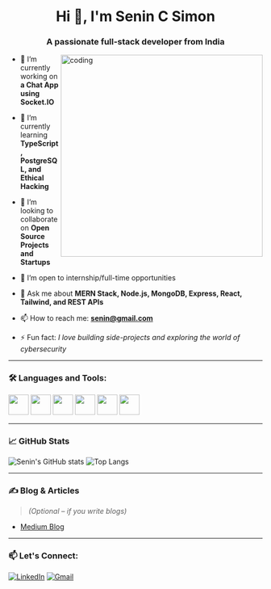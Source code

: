 <h1 align="center">Hi 👋, I'm Senin C Simon</h1>
<h3 align="center">A passionate full-stack developer from India</h3>

<img align="right" alt="coding" width="400" src="https://cdn.dribbble.com/users/1162077/screenshots/3848914/programmer.gif">

- 🔭 I’m currently working on **a Chat App using Socket.IO**

- 🌱 I’m currently learning **TypeScript, PostgreSQL, and Ethical Hacking**

- 👯 I’m looking to collaborate on **Open Source Projects and Startups**

- 🤝 I’m open to internship/full-time opportunities

- 💬 Ask me about **MERN Stack, Node.js, MongoDB, Express, React, Tailwind, and REST APIs**

- 📫 How to reach me: **senin@gmail.com**

- ⚡ Fun fact: *I love building side-projects and exploring the world of cybersecurity*

---

### 🛠️ Languages and Tools:
<p align="left"> 
  <img src="https://cdn.jsdelivr.net/gh/devicons/devicon/icons/javascript/javascript-original.svg" width="40"/> 
  <img src="https://cdn.jsdelivr.net/gh/devicons/devicon/icons/react/react-original.svg" width="40"/>
  <img src="https://cdn.jsdelivr.net/gh/devicons/devicon/icons/nodejs/nodejs-original.svg" width="40"/> 
  <img src="https://cdn.jsdelivr.net/gh/devicons/devicon/icons/mongodb/mongodb-original.svg" width="40"/> 
  <img src="https://cdn.jsdelivr.net/gh/devicons/devicon/icons/typescript/typescript-original.svg" width="40"/>
  <img src="https://cdn.jsdelivr.net/gh/devicons/devicon/icons/git/git-original.svg" width="40"/> 
</p>

---

### 📈 GitHub Stats

![Senin's GitHub stats](https://github-readme-stats.vercel.app/api?username=senincsimons&show_icons=true&theme=radical)
![Top Langs](https://github-readme-stats.vercel.app/api/top-langs/?username=senincsimons&layout=compact)

---

### ✍️ Blog & Articles
> *(Optional – if you write blogs)*
- [Medium Blog](https://your-medium-link.com)

---

### 📫 Let's Connect:
<p>
  <a href="https://linkedin.com/in/yourprofile"><img alt="LinkedIn" src="https://img.shields.io/badge/LinkedIn-blue?logo=linkedin&style=for-the-badge"></a>
  <a href="mailto:senin@gmail.com"><img alt="Gmail" src="https://img.shields.io/badge/Gmail-red?logo=gmail&style=for-the-badge"></a>
</p>
